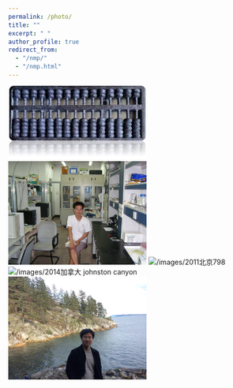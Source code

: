 ```yaml
---
permalink: /photo/
title: ""
excerpt: " "
author_profile: true
redirect_from: 
  - "/nmp/"
  - "/nmp.html"
---
```

<img src="/images/算盘.jpg" alt="/images/算盘" width="280"/>



<img src="/images/2007.JPG" alt="/images/2007物理所" width="280"/>

<img src="/images/2011北京798.JPG" alt="/images/2011北京798" width="280"/>

<img src="/images/2014加拿大 johnston canyon.JPG" alt="/images/2014加拿大 johnston canyon" width="280"/>

<img src="/images/2017温哥华.JPG" alt="/images/2017温哥华" width="280"/>
